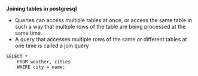 **Joining tables in postgresql**

* Queries can access multiple tables at once, or access the same table in such a way that multiple rows of the table are being processed at the same time. 
* A query that accesses multiple rows of the same or different tables at one time is called a join query
```
SELECT *
    FROM weather, cities
    WHERE city = name;
```

    
